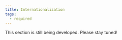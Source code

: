 ```yaml
---
title: Internationalization
tags:
  - required
---
```


This section is still being developed. Please stay tuned!